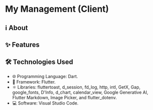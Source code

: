 # My Management (Client)

## ℹ️ About

## ✨ Features

## 🛠️ Technologies Used

- 🌐 Programming Language: Dart.
- 🧩 Framework: Flutter.
- ⚛️ Libraries: fluttertoast, d_session, fd_log, http, intl, GetX, Gap, google_fonts, D'Info, d_chart, calendar_view, Google Generative AI, Flutter Markdown, Image Picker, and flutter_dotenv.
- 💻 Software: Visual Studio Code.
